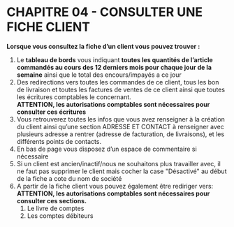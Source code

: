 # CHAPITRE 04 - CONSULTER UNE FICHE CLIENT

**Lorsque vous consultez la fiche d’un client vous pouvez trouver :**

1.	Le **tableau de bords** vous indiquant **toutes les quantités de l’article commandés au cours des 12 derniers mois pour chaque jour de la semaine** ainsi que le total des encours/impayés a ce jour 
2.	Des redirections vers toutes les commandes de ce client, tous les bon de livraison et toutes les factures de ventes de ce client ainsi que toutes les écritures comptables le concernant. </br> 
**ATTENTION, les autorisations comptables sont nécessaires pour consulter ces écritures**
3.	Vous retrouverez toutes les infos que vous avez renseigner à la création du client ainsi qu’une section ADRESSE ET CONTACT à renseigner avec plusieurs adresse a rentrer (adresse de facturation, de livraisons), et les différents points de contacts. 
4.	En bas de page vous disposez d’un espace de commentaire si nécessaire
5.	Si un client est ancien/inactif/nous ne souhaitons plus travailler avec, il ne faut pas supprimer le client mais cocher la case "Désactivé" au début de la fiche a cote du nom de société 
6.	A partir de la fiche client vous pouvez également être rediriger vers: </br>**ATTENTION, les autorisations comptables sont nécessaires pour consulter ces sections.**
    1. Le livre de comptes
    2. Les comptes débiteurs 
